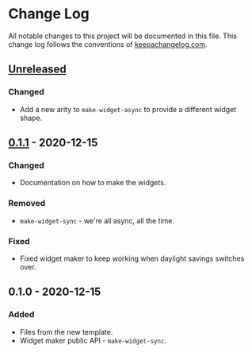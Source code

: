 # Change Log
All notable changes to this project will be documented in this file. This change log follows the conventions of [keepachangelog.com](http://keepachangelog.com/).

## [Unreleased]
### Changed
- Add a new arity to `make-widget-async` to provide a different widget shape.

## [0.1.1] - 2020-12-15
### Changed
- Documentation on how to make the widgets.

### Removed
- `make-widget-sync` - we're all async, all the time.

### Fixed
- Fixed widget maker to keep working when daylight savings switches over.

## 0.1.0 - 2020-12-15
### Added
- Files from the new template.
- Widget maker public API - `make-widget-sync`.

[Unreleased]: https://github.com/your-name/day15/compare/0.1.1...HEAD
[0.1.1]: https://github.com/your-name/day15/compare/0.1.0...0.1.1
